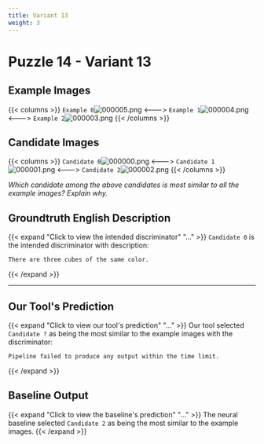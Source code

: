 ```yaml
---
title: Variant 13
weight: 3
---
```


# Puzzle 14 - Variant 13

## Example Images
{{< columns >}}
`Example 0`![000005.png](/clevr-variants/threepack/fovariant-13/render/images/CLEVR_val_000005.png)
<--->
`Example 1`![000004.png](/clevr-variants/threepack/fovariant-13/render/images/CLEVR_val_000004.png)
<--->
`Example 2`![000003.png](/clevr-variants/threepack/fovariant-13/render/images/CLEVR_val_000003.png)
{{< /columns >}}

## Candidate Images
{{< columns >}}
`Candidate 0`![000000.png](/clevr-variants/threepack/fovariant-13/render/images/CLEVR_val_000000.png)
<--->
`Candidate 1`![000001.png](/clevr-variants/threepack/fovariant-13/render/images/CLEVR_val_000001.png)
<--->
`Candidate 2`![000002.png](/clevr-variants/threepack/fovariant-13/render/images/CLEVR_val_000002.png)
{{< /columns >}}

*Which candidate among the above candidates is most similar to all the example images? Explain why.*

## Groundtruth English Description

{{< expand "Click to view the intended discriminator" "..." >}}
`Candidate 0` is the intended discriminator with description:
```plaintext 
There are three cubes of the same color.
```
{{< /expand >}}

---



## Our Tool's Prediction

{{< expand "Click to view our tool's prediction" "..." >}}
Our tool selected `Candidate ?` as being the most similar to the example images with the discriminator:
```plaintext
Pipeline failed to produce any output within the time limit.
```
{{< /expand >}}



## Baseline Output

{{< expand "Click to view the baseline's prediction" "..." >}}
The neural baseline selected `Candidate 2` as being the most similar to the example images.
{{< /expand >}}

